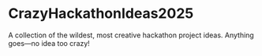 # CrazyHackathonIdeas2025
A collection of the wildest, most creative hackathon project ideas. Anything goes—no idea too crazy!
